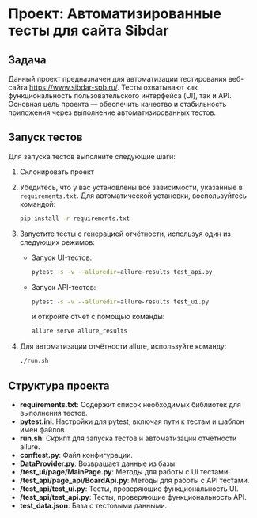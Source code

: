 # Проект: Автоматизированные тесты для сайта Sibdar

## Задача

Данный проект предназначен для автоматизации тестирования веб-сайта https://www.sibdar-spb.ru/. Тесты охватывают как функциональность пользовательского интерфейса (UI), так и API. Основная цель проекта — обеспечить качество и стабильность приложения через выполнение автоматизированных тестов.

## Запуск тестов

Для запуска тестов выполните следующие шаги:
1. Склонировать проект


2. Убедитесь, что у вас установлены все зависимости, указанные в `requirements.txt`.
    Для автоматической установки, воспользуйтесь командой: 
    ```bash
    pip install -r requirements.txt
    ```
    

3. Запустите тесты с генерацией отчётности, используя один из следующих режимов:
   - Запуск UI-тестов:
     ```bash
     pytest -s -v --alluredir=allure-results test_api.py
     ```
   - Запуск API-тестов:
     ```bash
     pytest -s -v --alluredir=allure-results test_ui.py
     ```
     и откройте отчет с помощью команды:
        ```bash
        allure serve allure_results
        ```

4. Для автоматизации отчётности allure, используйте команду:
    ```bash
    ./run.sh
    ```
      
## Структура проекта


- **requirements.txt**: Содержит список необходимых библиотек для выполнения тестов.
- **pytest.ini**: Настройки для pytest, включая пути к тестам и шаблон имен файлов.
- **run.sh**: Скрипт для запуска тестов и автоматизации отчётности allure.
- **conftest.py**: Файл конфигурации.
- **DataProvider.py**: Возвращает данные из базы.
- **/test_ui/page/MainPage.py**: Методы для работы c UI тестами.
- **/test_api/page_api/BoardApi.py**: Методы для работы c API тестами.
- **/test_api/test_ui.py**: Тесты, проверяющие функциональность UI.
- **/test_api/test_api.py**: Тесты, проверяющие функциональность API.
- **test_data.json**: База с тестовыми данными.